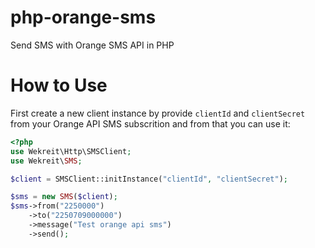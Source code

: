 # php-orange-sms
Send SMS with Orange SMS API in PHP

# How to Use
First create a new client instance by provide `clientId` and `clientSecret` from your Orange API SMS subscrition and from that you can use it:
```php
<?php
use Wekreit\Http\SMSClient;
use Wekreit\SMS;

$client = SMSClient::initInstance("clientId", "clientSecret");

$sms = new SMS($client);
$sms->from("2250000")
    ->to("2250709000000")
    ->message("Test orange api sms")
    ->send();

``` 